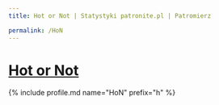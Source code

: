```yaml
---
title: Hot or Not | Statystyki patronite.pl | Patromierz

permalink: /HoN
---
```


# [Hot or Not](https://patronite.pl/HoN)

{% include profile.md name="HoN" prefix="h" %}
